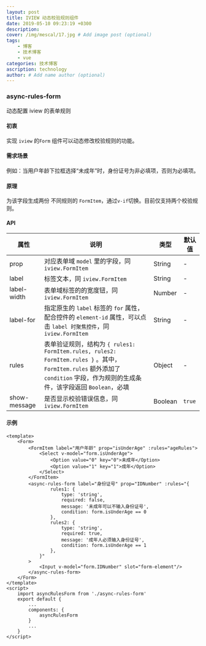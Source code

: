 ```yaml
---
layout: post
title: IVIEW 动态校验规则组件
date: 2019-05-10 09:23:19 +0300
description: 
cover: /img/mescal/17.jpg # Add image post (optional)
tags: 
    - 博客
    - 技术博客
    - vue
categories: 技术博客
ascription: technology
author: # Add name author (optional)
---
```


### async-rules-form
动态配置 iview 的表单规则

#### 初衷
实现 `iview` 的`Form` 组件可以动态修改校验规则的功能。

#### 需求场景
例如：当用户年龄下拉框选择“未成年”时，身份证号为非必填项，否则为必填项。

#### 原理
为该字段生成两份 不同规则的 `FormItem`，通过`v-if`切换。目前仅支持两个校验规则。

#### API
属性 | 说明 | 类型 | 默认值
----|-----|------|------
prop | 对应表单域 `model` 里的字段，同 `iview.FormItem` | String | -
label | 标签文本，同 `iview.FormItem` | String | -
label-width | 表单域标签的的宽度钮，同 `iview.FormItem` | Number | -
label-for | 指定原生的 `label` 标签的 `for` 属性，配合控件的 `element-id` 属性，可以点击 `label 时聚焦控件`，同 `iview.FormItem` | String | -
rules | 表单验证规则，结构为 `{ rules1: FormItem.rules, rules2: FormItem.rules }` 。其中，`FormItem.rules` 额外添加了 `condition` 字段，作为规则的生成条件，该字段返回 `Boolean`，必填 | Object | -
show-message | 是否显示校验错误信息，同 `iview.FormItem` | Boolean | `true`

#### 示例
```
<template>
    <Form>
        <FormItem label="用户年龄" prop="isUnderAge" :rules="ageRules">
            <Select v-model="form.isUnderAge">
                <Option value="0" key="0">未成年</Option>
                <Option value="1" key="1">成年</Option>
            </Select>
        </FormItem>
        <async-rules-form label="身份证号" prop="IDNumber" :rules="{
                rules1: {
                    type: 'string',
                    required: false,
                    message: '未成年可以不输入身份证号',
                    condition: form.isUnderAge == 0
                },
                rules2: {
                    type: 'string',
                    required: true,
                    message: '成年人必须输入身份证号',
                    condition: form.isUnderAge == 1
                },
            }"
        >
            <Input v-model="form.IDNumber" slot="form-element"/>
        </async-rules-form>
    </Form>
</template>
<script>
    import asyncRulesForm from './async-rules-form'
    export default {
        ...
        components: {
            asyncRulesForm
        }
        ...
    }
</script>

```
